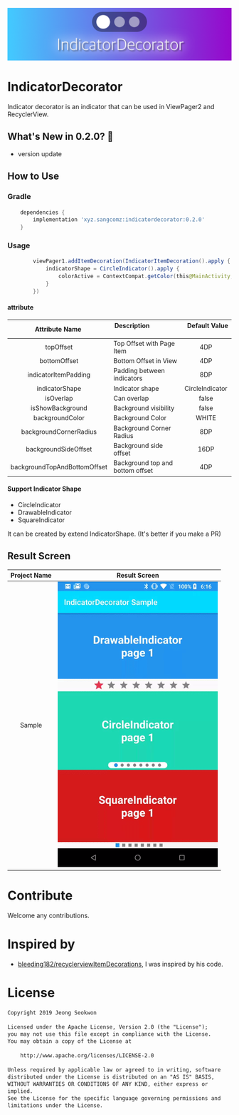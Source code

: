 ![Image](/pic/banner.png)
# IndicatorDecorator
Indicator decorator is an indicator that can be used in ViewPager2 and RecyclerView.

## What's New in 0.2.0? :tada:
- version update

## How to Use

### Gradle
```groovy
    dependencies {
        implementation 'xyz.sangcomz:indicatordecorator:0.2.0'
    }
```
### Usage
```java
        viewPager1.addItemDecoration(IndicatorItemDecoration().apply {
            indicatorShape = CircleIndicator().apply {
                colorActive = ContextCompat.getColor(this@MainActivity, R.color.colorPrimaryDark)
            }
        })
```

#### attribute

|      Attribute Name        | Description                               |    Default Value    |
|:--------------------------:|-------------------------------------------|:-------------------:|
|          topOffset         | Top Offset with Page Item                 |         4DP         |
|         bottomOffset       | Bottom Offset in View                     |         4DP         |
|     indicatorItemPadding   | Padding between indicators                |         8DP         |
|        indicatorShape      | Indicator shape                           |    CircleIndicator  |
|          isOverlap         | Can overlap                               |        false        |
|       isShowBackground     |Background visibility                      |        false        |
|        backgroundColor     | Background Color                          |        WHITE        |
|   backgroundCornerRadius   | Background Corner Radius                  |         8DP         |
|     backgroundSideOffset   | Background side offset                    |        16DP         |
|backgroundTopAndBottomOffset| Background top and bottom offset          |         4DP         |

#### Support Indicator Shape

- CircleIndicator
- DrawableIndicator
- SquareIndicator

It can be created by extend IndicatorShape. (It's better if you make a PR)

## Result Screen

| Project Name | Result Screen   |
|:---------:|---|
| Sample  |  <img src="/pic/sample.gif"> |

# Contribute
Welcome any contributions.

# Inspired by
 * [bleeding182/recyclerviewItemDecorations](https://github.com/bleeding182/recyclerviewItemDecorations), I was inspired by his code.

# License

    Copyright 2019 Jeong Seokwon

    Licensed under the Apache License, Version 2.0 (the "License");
    you may not use this file except in compliance with the License.
    You may obtain a copy of the License at

        http://www.apache.org/licenses/LICENSE-2.0

    Unless required by applicable law or agreed to in writing, software
    distributed under the License is distributed on an "AS IS" BASIS,
    WITHOUT WARRANTIES OR CONDITIONS OF ANY KIND, either express or implied.
    See the License for the specific language governing permissions and
    limitations under the License.
